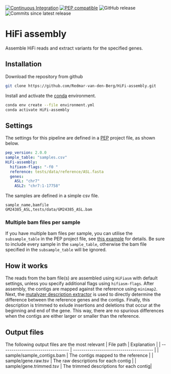 [![Continuous Integration](https://github.com/Redmar-van-den-Berg/HiFi-assembly/actions/workflows/ci.yml/badge.svg)](https://github.com/Redmar-van-den-Berg/HiFi-assembly/actions/workflows/ci.yml)
[![PEP compatible](http://pepkit.github.io/img/PEP-compatible-green.svg)](http://pepkit.github.io)
![GitHub release](https://img.shields.io/github/v/release/redmar-van-den-berg/HiFi-assembly)
![Commits since latest release](https://img.shields.io/github/commits-since/redmar-van-den-berg/HiFi-assembly/latest)

# HiFi assembly
Assemble HiFi reads and extract variants for the specified genes.

## Installation
Download the repository from github
```bash
git clone https://github.com/Redmar-van-den-Berg/HiFi-assembly.git
```

Install and activate the
[conda](https://docs.conda.io/en/latest/miniconda.html)
environment.
```bash
conda env create --file environment.yml
conda activate HiFi-assembly
```

## Settings
The settings for this pipeline are defined in a
[PEP](http://pep.databio.org/en/latest/) project file, as shown below.
```yml
pep_version: 2.0.0
sample_table: "samples.csv"
HiFi-assembly:
  hifiasm-flags: "-f0 "
  reference: tests/data/reference/ASL.fasta
  genes:
    ASL: "chr7"
    ASL2: "chr7:1-17758"
```

The samples are defined in a simple csv file.
```csv
sample_name,bamfile
GM24385_ASL,tests/data/GM24385_ASL.bam
```

### Multiple bam files per sample
If you have multiple bam files per sample, you can utilise the
`subsample_table` in the PEP project file, see [this
example](https://github.com/Redmar-van-den-Berg/HiFi-assembly/blob/main/tests/pep/project_config_two_bamfiles.yml)
for details. Be sure to include every sample in the `sample_table`, otherwise
the bam file specified in the `subsample_table` will be ignored.

## How it works
The reads from the bam file(s) are assembled using `HiFiasm` with default
settings, unless you specify additional flags using `hifiasm-flags`. After
assembly, the contigs are mapped against the reference using `minimap2`. Next,
the [mutalyzer description
extractor](https://mutalyzer.nl/description-extractor) is used to directly
determine the difference between the reference genes and the contigs.
Finally, this description is trimmed to exlude insertions and deletions that
occur at the beginning and end of the gene. This way, there are no spurious
differences when the contigs are either larger or smaller than the reference.

## Output files
The following output files are the most relevant
| File path                         | Explanation                             |
| --------------------------------- | --------------------------------------- |
| sample/sample_contigs.bam         | The contigs mapped to the reference     |
| sample/gene.raw.tsv               | The raw descriptions for each contig    |
| sample/gene.trimmed.tsv           | The trimmed descriptions for each contig|
